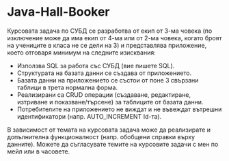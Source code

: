# Java-Hall-Booker

Курсовата задача по СУБД се разработва от екип от 3-ма човека (по изключение може да има екип от 4-ма или от 2-ма човека, когато броят на учениците в класа не се дели на 3) и представлява приложение, което отговаря минимум на следните изисквания:

  -  Използва SQL за работа със СУБД (вие пишете SQL).
  -  Структурата на базата данни се създава от приложението.
  -  Базата данни на приложението се състои от поне 3 свързани таблици в трета нормална форма.
  -  Реализирани са CRUD операции (създаване, редактиране, изтриване и показване/търсене) за таблиците от базата данни.
  -  Потребителите на приложението не виждат и не въвеждат вътрешни идентификатори (напр. AUTO_INCREMENT Id-та).

В зависимост от темата на курсовата задача може да реализирате и допълнителна функционалност (напр. обобщени справки върху данните). Можете да съгласувате темите на курсовите задачи с мен по мейл или в часовете.

